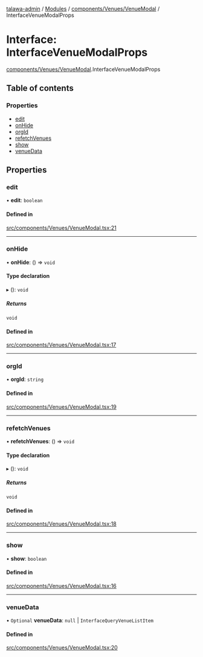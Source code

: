 [talawa-admin](../README.md) / [Modules](../modules.md) / [components/Venues/VenueModal](../modules/components_Venues_VenueModal.md) / InterfaceVenueModalProps

# Interface: InterfaceVenueModalProps

[components/Venues/VenueModal](../modules/components_Venues_VenueModal.md).InterfaceVenueModalProps

## Table of contents

### Properties

- [edit](components_Venues_VenueModal.InterfaceVenueModalProps.md#edit)
- [onHide](components_Venues_VenueModal.InterfaceVenueModalProps.md#onhide)
- [orgId](components_Venues_VenueModal.InterfaceVenueModalProps.md#orgid)
- [refetchVenues](components_Venues_VenueModal.InterfaceVenueModalProps.md#refetchvenues)
- [show](components_Venues_VenueModal.InterfaceVenueModalProps.md#show)
- [venueData](components_Venues_VenueModal.InterfaceVenueModalProps.md#venuedata)

## Properties

### edit

• **edit**: `boolean`

#### Defined in

[src/components/Venues/VenueModal.tsx:21](https://github.com/duplixx/talawa-admin/blob/0632235/src/components/Venues/VenueModal.tsx#L21)

___

### onHide

• **onHide**: () =\> `void`

#### Type declaration

▸ (): `void`

##### Returns

`void`

#### Defined in

[src/components/Venues/VenueModal.tsx:17](https://github.com/duplixx/talawa-admin/blob/0632235/src/components/Venues/VenueModal.tsx#L17)

___

### orgId

• **orgId**: `string`

#### Defined in

[src/components/Venues/VenueModal.tsx:19](https://github.com/duplixx/talawa-admin/blob/0632235/src/components/Venues/VenueModal.tsx#L19)

___

### refetchVenues

• **refetchVenues**: () =\> `void`

#### Type declaration

▸ (): `void`

##### Returns

`void`

#### Defined in

[src/components/Venues/VenueModal.tsx:18](https://github.com/duplixx/talawa-admin/blob/0632235/src/components/Venues/VenueModal.tsx#L18)

___

### show

• **show**: `boolean`

#### Defined in

[src/components/Venues/VenueModal.tsx:16](https://github.com/duplixx/talawa-admin/blob/0632235/src/components/Venues/VenueModal.tsx#L16)

___

### venueData

• `Optional` **venueData**: ``null`` \| `InterfaceQueryVenueListItem`

#### Defined in

[src/components/Venues/VenueModal.tsx:20](https://github.com/duplixx/talawa-admin/blob/0632235/src/components/Venues/VenueModal.tsx#L20)
